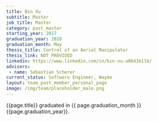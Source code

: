 ```yaml
---
title: Bin Xu
subtitle: Master
job_title: Master
category: past_master
starting_year: 2017
graduation_year: 2018
graduation_month: May
thesis_title: Control of an Aerial Manipulator
thesis_link: NOT PROVIDED
linkedin: https://www.linkedin.com/in/bin-xu-a06436116/
advisors:
 - name: Sebastian Scherer
current_status: Software Engineer, Waymo
layout: team_past_member_personal_page
image: /img/team/placeholder_male.png
---
```


{{page.title}} graduated in {{ page.graduation_month }} {{page.graduation_year}}.

